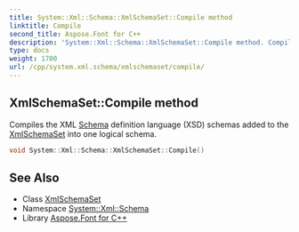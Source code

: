 ```yaml
---
title: System::Xml::Schema::XmlSchemaSet::Compile method
linktitle: Compile
second_title: Aspose.Font for C++
description: 'System::Xml::Schema::XmlSchemaSet::Compile method. Compiles the XML Schema definition language (XSD) schemas added to the XmlSchemaSet into one logical schema in C++.'
type: docs
weight: 1700
url: /cpp/system.xml.schema/xmlschemaset/compile/
---
```

## XmlSchemaSet::Compile method


Compiles the XML [Schema](../../) definition language (XSD) schemas added to the [XmlSchemaSet](../) into one logical schema.

```cpp
void System::Xml::Schema::XmlSchemaSet::Compile()
```


## See Also

* Class [XmlSchemaSet](../)
* Namespace [System::Xml::Schema](../../)
* Library [Aspose.Font for C++](../../../)
